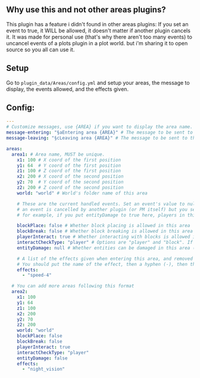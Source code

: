 ## Why use this and not other areas plugins?
This plugin has a feature i didn't found in other areas plugins: If you set an event to true, it WILL be allowed, it doesn't 
matter if another plugin cancels it. It was made for personal use (that's why there aren't too many events) 
to uncancel events of a plots plugin in a plot world. but i'm  sharing it to open source so you all can use it.

## Setup
Go to `plugin_data/Areas/config.yml` and setup your areas, the message to display, the events allowed, and the effects given. 

## Config:
```yaml
---
# Customize messages, use {AREA} if you want to display the area name. Leave them blank if you don't want to send a message
message-entering: "§aEntering area {AREA}" # The message to be sent to the player when entering the area
message-leaving: "§cLeaving area {AREA}" # The message to be sent to the player when leaving the area

areas:
  area1: # Area name, MUST be unique.
    x1: 100 # X coord of the first position
    y1: 64  # Y coord of the first position
    z1: 100 # Z coord of the first position
    x2: 200 # X coord of the second position
    y2: 70  # Y coord of the second position
    z2: 200 # Z coord of the second position
    world: "world" # World's folder name of this area

    # These are the current handled events. Set an event's value to null if you don't want the plugin to interfere with it, because if
    # an event is cancelled by another plugin (or PM itself) but you set that event to true here, the event will be uncancelled.
    # for example, if you put entityDamage to true here, players in this area can take damage even if they are in creative gamemode.

    blockPlace: false # Whether block placing is allowed in this area
    blockBreak: false # Whether block breaking is allowed in this area
    playerInteract: true # Whether interacting with blocks is allowed in this area
    interactCheckType: "player" # Options are "player" and "block". If set to "player", it will check if player is in area, if set to "block" it will check if block is in area.
    entityDamage: null # Whether entities can be damaged in this area (this includes PVP, PVE and natural damage)

    # A list of the effects given when entering this area, and removed when leaving it.
    # You should put the name of the effect, then a hyphen (-), then the level of the effect.
    effects:
      - "speed-4"

  # You can add more areas following this format
  area2: 
    x1: 100
    y1: 64
    z1: 100
    x2: 200
    y2: 70
    z2: 200
    world: "world"
    blockPlace: false
    blockBreak: false
    playerInteract: true
    interactCheckType: "player"
    entityDamage: false
    effects:
      - "night_vision"
```

